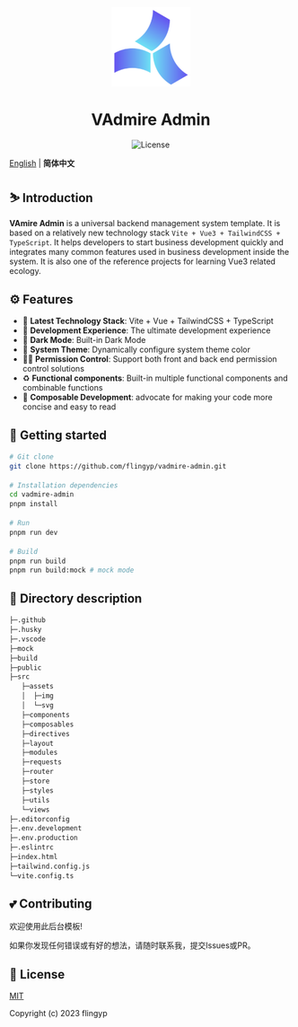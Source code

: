 <div align="center">
    <a href="https://github.com/flingyp/vadmire-admin">
        <img alt="VAdmin Logo" width="140" src="./public/logo.svg">
    </a>
</div>

<div align="center">
    <h1>VAdmire Admin</h1>
    <div align="center">
        <img src="https://img.shields.io/github/license/flingyp/vadmire-admin" alt="License" />
    </div>
</div>

[English](https://github.com/flingyp/vadmire-admin/blob/main/README.md) | **简体中文**

## ⛷️ Introduction

**VAmire Admin** is a universal backend management system template. It is based on a relatively new technology stack `Vite + Vue3 + TailwindCSS + TypeScript`. It helps developers to start business development quickly and integrates many common features used in business development inside the system. It is also one of the reference projects for learning Vue3 related ecology.

## ⚙️ Features

- 💪 **Latest Technology Stack**: Vite + Vue + TailwindCSS + TypeScript
- 🚀 **Development Experience**: The ultimate development experience
- 🌛 **Dark Mode**: Built-in Dark Mode
- 🌿 **System Theme**: Dynamically configure system theme color
- 🏄‍♂️ **Permission Control**: Support both front and back end permission control solutions
- ♻️ **Functional components**: Built-in multiple functional components and combinable functions
- 🎇 **Composable Development**: advocate for making your code more concise and easy to read

## 👣 Getting started

```sh
# Git clone
git clone https://github.com/flingyp/vadmire-admin.git

# Installation dependencies
cd vadmire-admin
pnpm install

# Run
pnpm run dev

# Build
pnpm run build 
pnpm run build:mock # mock mode
```

## 🙌 Directory description

```sh
├─.github
├─.husky
├─.vscode
├─mock
├─build
├─public
├─src
   ├─assets
   │  ├─img
   │  └─svg
   ├─components
   ├─composables
   ├─directives
   ├─layout
   ├─modules
   ├─requests
   ├─router  
   ├─store
   ├─styles
   ├─utils
   └─views
├─.editorconfig
├─.env.development
├─.env.production
├─.eslintrc
├─index.html
├─tailwind.config.js
└─vite.config.ts
```

## 💕 Contributing

欢迎使用此后台模板! 

如果你发现任何错误或有好的想法，请随时联系我，提交Issues或PR。

## 📑 License

[MIT](https://github.com/flingyp/vadmire-admin/blob/main/LICENSE)

Copyright (c) 2023 flingyp
